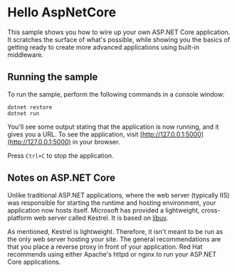# Hello AspNetCore

This sample shows you how to wire up your own ASP.NET Core application. It scratches the surface of what's possible, while showing you the basics of getting ready to create more advanced applications using built-in middleware.

## Running the sample

To run the sample, perform the following commands in a console window:

~~~
dotnet restore
dotnet run
~~~

You'll see some output stating that the application is now running, and it gives you a URL. To see the application, visit [http://127.0.0.1:5000](http://127.0.0.1:5000) in your browser.

Press `Ctrl+C` to stop the application.

## Notes on ASP.NET Core

Unlike traditional ASP.NET applications, where the web server (typically IIS) was responsible for starting the runtime and hosting environment, your application now hosts itself. Microsoft has provided a lightweight, cross-platform web server called Kestrel. It is based on [libuv](https://github.com/libuv/libuv).

As mentioned, Kestrel is lightweight. Therefore, it isn't meant to be run as the only web server hosting your site. The general recommendations are that you place a reverse proxy in front of your application. Red Hat recommends using either Apache's httpd or nginx to run your ASP.NET Core applications.
